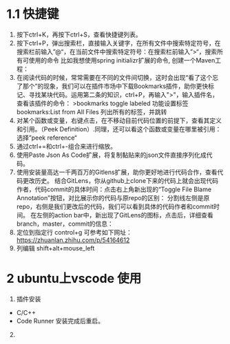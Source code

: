 # 1.1 快捷键
1. 按下ctrl+K，再按下ctrl+S，查看快捷键列表。
2. 按下ctrl+P，弹出搜索栏，直接输入关键字，在所有文件中搜索特定符号，在搜索栏前输入”@“，在当前文件中搜索特定符号：在搜索栏前输入”>“，搜索所有可使用的命令 比如我想使用spring initializr扩展的命令, 创建一个Maven工程：
3. 在阅读代码的时候，常常需要在不同的文件间切换，这时会出现“看了这个忘了那个”的现象，我们可以在插件市场中下载Bookmarks插件，助你更快标记、寻找某块代码。运用第二条的知识，ctrl+P，再输入">"，输入插件名，查看该插件的命令：  >bookmarks toggle labeled 功能设置标签 bookmarks:List from All Files 列出所有的标签，并跳转
4. 对某个函数或变量，右键点击，在不移动目前代码位置的前提下，查看其定义和引用。（Peek Definition）.同理，还可以看这个函数或变量在哪里被引用：选择”peek reference“
5. 通过ctrl+=和ctrl+-组合来进行缩放。
6. 使用Paste Json As Code扩展，将复制黏贴来的json文件直接序列化成代码。
7. 使用安装量高达一千两百万的Gitlens扩展，助你更好地进行代码合作，查看代码更改历史。
结合GitLens，你从github上clone下来的代码上就会出现代码作者，代码commit的具体时间：点击右上角新出现的“Toggle File Blame Annotation”按钮，对比展示你的代码与原repo的区别：
分割线左侧是原repo，右侧是我们更改后的代码，我们可以看到具体的代码作者和commit时间。
在左侧的action bar中，新出现了GitLens的图标，点击后，详细查看branch，master，commit的信息：
8. 定位到指定行 control+g
可参考如下网址：https://zhuanlan.zhihu.com/p/54164612
9. 列编辑
shift+alt+mouse_left 

# 2 ubuntu上vscode 使用
1. 插件安装
-   C/C++
-   Code Runner
安装完成后重启。
2. 
<!--stackedit_data:
eyJoaXN0b3J5IjpbMTM1MjYwMjI4NiwyMjE0Nzk4NjRdfQ==
-->